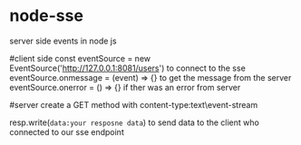 # node-sse
server side events in node js


#client side
const eventSource = new EventSource('http://127.0.0.1:8081/users')
  to connect to the sse 
eventSource.onmessage = (event) => {}
  to get the message from the server
eventSource.onerror = () => {}
  if ther was an error from server
  
#server
create a GET method with content-type:text\event-stream

resp.write(`data:your resposne data`)
  to send data to the client who connected to our sse endpoint

